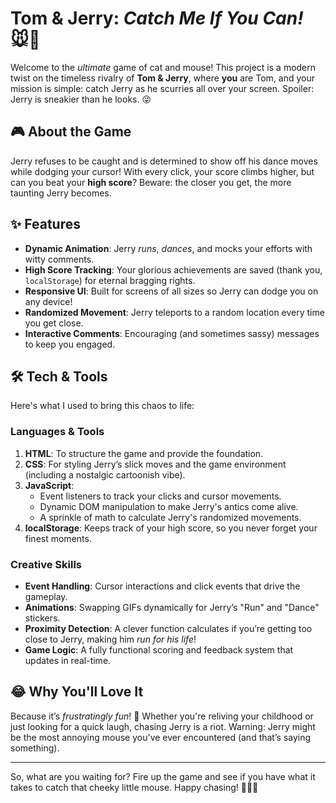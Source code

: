# Tom & Jerry: *Catch Me If You Can!* 🐭💨  

Welcome to the *ultimate* game of cat and mouse! This project is a modern twist on the timeless rivalry of **Tom & Jerry**, where **you** are Tom, and your mission is simple: catch Jerry as he scurries all over your screen. Spoiler: Jerry is sneakier than he looks. 😜

## 🎮 About the Game  
Jerry refuses to be caught and is determined to show off his dance moves while dodging your cursor! With every click, your score climbs higher, but can you beat your **high score**? Beware: the closer you get, the more taunting Jerry becomes.  

## ✨ Features  
- **Dynamic Animation**: Jerry *runs*, *dances*, and mocks your efforts with witty comments.
- **High Score Tracking**: Your glorious achievements are saved (thank you, `localStorage`) for eternal bragging rights.  
- **Responsive UI**: Built for screens of all sizes so Jerry can dodge you on any device!  
- **Randomized Movement**: Jerry teleports to a random location every time you get close.  
- **Interactive Comments**: Encouraging (and sometimes sassy) messages to keep you engaged.

## 🛠️ Tech & Tools  
Here's what I used to bring this chaos to life:  

### **Languages & Tools**
1. **HTML**: To structure the game and provide the foundation.  
2. **CSS**: For styling Jerry’s slick moves and the game environment (including a nostalgic cartoonish vibe).  
3. **JavaScript**:  
   - Event listeners to track your clicks and cursor movements.  
   - Dynamic DOM manipulation to make Jerry's antics come alive.  
   - A sprinkle of math to calculate Jerry's randomized movements.  
4. **localStorage**: Keeps track of your high score, so you never forget your finest moments.  

### **Creative Skills**  
- **Event Handling**: Cursor interactions and click events that drive the gameplay.  
- **Animations**: Swapping GIFs dynamically for Jerry’s "Run" and "Dance" stickers.  
- **Proximity Detection**: A clever function calculates if you’re getting too close to Jerry, making him *run for his life*!  
- **Game Logic**: A fully functional scoring and feedback system that updates in real-time.

## 😂 Why You'll Love It  
Because it’s *frustratingly fun*! 🎉 Whether you're reliving your childhood or just looking for a quick laugh, chasing Jerry is a riot. Warning: Jerry might be the most annoying mouse you've ever encountered (and that’s saying something).  

---

So, what are you waiting for? Fire up the game and see if you have what it takes to catch that cheeky little mouse. Happy chasing! 🏃‍♂️🐭